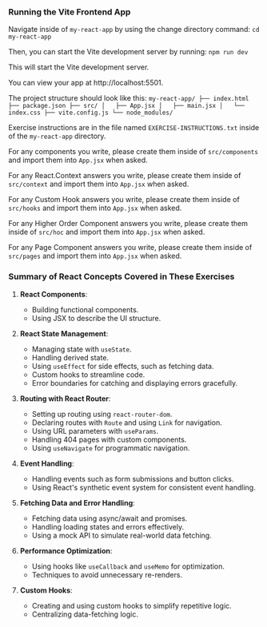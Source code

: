 ### Running the Vite Frontend App

Navigate inside of `my-react-app` by using the change directory command:
`cd my-react-app`

Then, you can start the Vite development server by running:
`npm run dev`

This will start the Vite development server. 

You can view your app at http://localhost:5501.

The project structure should look like this:
`
my-react-app/
├── index.html
├── package.json
├── src/
│   ├── App.jsx
│   ├── main.jsx
│   └── index.css
├── vite.config.js
└── node_modules/
`

Exercise instructions are in the file named `EXERCISE-INSTRUCTIONS.txt` inside
of the `my-react-app` directory.


For any components you write, please create them inside of `src/components` and
import them into `App.jsx` when asked.

For any React.Context answers you write, please create them 
inside of `src/context` and import them into `App.jsx` when asked.

For any Custom Hook answers you write, please create them 
inside of `src/hooks` and import them into `App.jsx` when asked.

For any Higher Order Component answers you write, please create them 
inside of `src/hoc` and import them into `App.jsx` when asked.

For any Page Component answers you write, please create them 
inside of `src/pages` and import them into `App.jsx` when asked.


### Summary of React Concepts Covered in These Exercises

1. **React Components**:
    
    - Building functional components.
    - Using JSX to describe the UI structure.
2. **React State Management**:
    
    - Managing state with `useState`.
    - Handling derived state.
    - Using `useEffect` for side effects, such as fetching data.
    - Custom hooks to streamline code.
    - Error boundaries for catching and displaying errors gracefully.
3. **Routing with React Router**:
    
    - Setting up routing using `react-router-dom`.
    - Declaring routes with `Route` and using `Link` for navigation.
    - Using URL parameters with `useParams`.
    - Handling 404 pages with custom components.
    - Using `useNavigate` for programmatic navigation.
4. **Event Handling**:
    
    - Handling events such as form submissions and button clicks.
    - Using React's synthetic event system for consistent event handling.
5. **Fetching Data and Error Handling**:
    
    - Fetching data using async/await and promises.
    - Handling loading states and errors effectively.
    - Using a mock API to simulate real-world data fetching.
6. **Performance Optimization**:
    
    - Using hooks like `useCallback` and `useMemo` for optimization.
    - Techniques to avoid unnecessary re-renders.
7. **Custom Hooks**:
    
    - Creating and using custom hooks to simplify repetitive logic.
    - Centralizing data-fetching logic.
